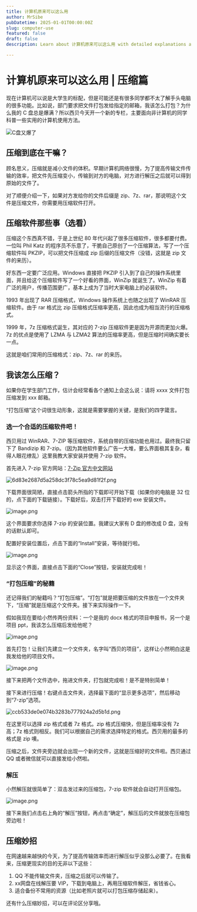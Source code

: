 ```yaml
---
title: 计算机原来可以这么用
author: MrSibe
pubDatetime: 2025-01-01T00:00:00Z
slug: computer-use
featured: false
draft: false
description: Learn about 计算机原来可以这么用 with detailed explanations and examples.

---
```


# 计算机原来可以这么用 | 压缩篇

现在计算机可以说是大学生的标配，但是可能还是有很多同学都不太了解手头电脑的很多功能。比如说，部门要求把文件打包发给指定的邮箱，我该怎么打包？为什么我的 C 盘总是爆满？所以西贝今天开一个新的专栏，主要面向非计算机的同学科普一些实用的计算机使用方法。

![C盘又爆了](https://raw.githubusercontent.com/MrSibe/obsidian_images/main/C.jpg)

## 压缩到底在干嘛？

顾名思义，压缩就是减小文件的体积。早期计算机网络很慢，为了提高传输文件传输的效率，把文件先压缩变小，传输到对方的电脑，对方进行解压之后就可以得到原始的文件了。

对了顺便介绍一下，如果对方发给你的文件后缀是 zip、7z、rar，那说明这个文件是压缩文件，你需要用压缩软件打开。

## 压缩软件那些事（选看）

压缩这个东西真不错，于是上世纪 80 年代兴起了很多压缩软件，很多都要付费。一位叫 Phil Katz 的程序员不乐意了，干脆自己原创了一个压缩算法，写了一个压缩软件叫 PKZIP，可以把文件压缩成 zip 后缀的压缩文件（没错，这就是 zip 文件的来历）。

好东西一定要广泛应用。Windows 直接把 PKZIP 引入到了自己的操作系统里面，并且给这个压缩软件写了一个好看的界面，WinZip 就诞生了。WinZip 有着广泛的用户，传播范围更广，基本上成为了当时大家电脑上的必装软件。

1993 年出现了 RAR 压缩格式，Windows 操作系统上也随之出现了 WinRAR 压缩软件。由于 rar 格式比 zip 压缩格式压缩率更高，因此也成为相当流行的压缩格式。

1999 年，7z 压缩格式诞生，其对应的 7-zip 压缩软件更是因为开源而更加火爆。7z 的优点是使用了 LZMA 与 LZMA2 算法的压缩率更高，但是压缩时间确实要长一点。

这就是咱们常用的压缩格式：zip、7z、rar 的来历。

## 我该怎么压缩？

如果你在学生部门工作，估计会经常看各个通知上会这么说：请将 xxxx 文件打包压缩发到 xxx 邮箱。

“打包压缩”这个词很生动形象，这就是需要掌握的关键，是我们的四字箴言。

### 选一个合适的压缩软件吧！

西贝用过 WinRAR、7-ZIP 等压缩软件，系统自带的压缩功能也用过。最终我只留下了 Bandizip 和 7-zip。（因为其他软件要么广告一大堆，要么界面极其复杂，看得人眼花缭乱）这里我教大家安装并使用 7-zip 软件。

首先进入 7-zip 官方网站：[7-Zip 官方中文网站](https://sparanoid.com/lab/7z/)

![6d83e2687d5a258dc3f78c5ea9d81f2f.png](https://raw.githubusercontent.com/MrSibe/obsidian_images/main/202502141527655.png)


下载界面很简陋，直接点击箭头所指的下载即可开始下载（如果你的电脑是 32 位的，点下面的下载链接）。下载好后，双击打开下载好的 exe 安装文件。

![image.png](https://raw.githubusercontent.com/MrSibe/obsidian_images/main/202502141530987.png)

这个界面要求你选择 7-zip 的安装位置。我建议大家有 D 盘的修改成 D 盘，没有的话默认即可。

配置好安装位置后，点击下面的“Install”安装，等待就行啦。

![image.png](https://raw.githubusercontent.com/MrSibe/obsidian_images/main/202502141533253.png)

显示这个界面，直接点击下面的“Close”按钮，安装就完成啦！

### “打包压缩”的秘籍

还记得我们的秘籍吗？“打包压缩”。“打包”就是把要压缩的文件放在一个文件夹下，“压缩”就是压缩这个文件夹。接下来实际操作一下。

假如我现在要给小然传两份资料：一个是我的 docx 格式的项目申报书，另一个是项目 ppt，我该怎么压缩后发给他呢？

![image.png](https://raw.githubusercontent.com/MrSibe/obsidian_images/main/202502141541808.png)


首先打包！让我们先建立一个文件夹，名字叫“西贝的项目”，这样让小然明白这是我发给他的项目文件。

![image.png](https://raw.githubusercontent.com/MrSibe/obsidian_images/main/202502141543958.png)

接下来把两个文件选中，拖进文件夹，打包就完成啦！是不是特别简单！

接下来进行压缩！右键点击文件夹，选择最下面的“显示更多选项”，然后移动到“7-zip”选项。

![ccb533de0e074b3283b777924a2d5b1d.png](https://raw.githubusercontent.com/MrSibe/obsidian_images/main/202502141547323.png)

在这里可以选择 zip 格式或者 7z 格式。zip 格式压缩快，但是压缩率没有 7z 高；7z 格式则相反。我们可以根据自己的需求选择特定的格式。西贝用的最多的格式是 zip 噢。

压缩之后，文件夹旁边就会出现一个新的文件，这就是压缩好的文件啦。西贝通过 QQ 或者微信就可以直接发给小然啦。

### 解压

小然解压就很简单了：双击发过来的压缩包，7-zip 软件就会自动打开压缩包。

![image.png](https://raw.githubusercontent.com/MrSibe/obsidian_images/main/202502141553210.png)

接下来我们点击右上角的“解压”按钮，再点击“确定”，解压后的文件就放在压缩包旁边啦！

## 压缩妙招

在网速越来越快的今天，为了提高传输效率而进行解压似乎没那么必要了。在我看来，压缩更现实的目的无非以下这些：

1. QQ 不能传输文件夹，压缩之后就可以传输了。
2. xx网盘在线解压要 VIP，下载到电脑上，再用压缩软件解压，省钱省心。
3. 适合备份不常用的资源（比如老照片就可以打包压缩存储起来）。

还有什么压缩妙招，可以在评论区分享哦。
